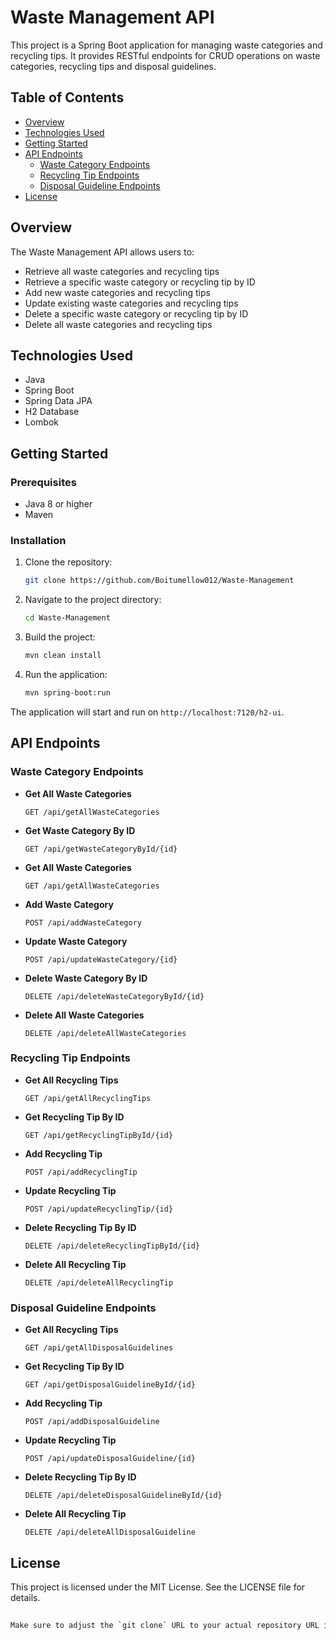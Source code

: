 # Waste Management API

This project is a Spring Boot application for managing waste categories and recycling tips. It provides RESTful endpoints for CRUD operations on waste categories, recycling tips and disposal guidelines.

## Table of Contents

- [Overview](#overview)
- [Technologies Used](#technologies-used)
- [Getting Started](#getting-started)
- [API Endpoints](#api-endpoints)
    - [Waste Category Endpoints](#waste-category-endpoints)
    - [Recycling Tip Endpoints](#recycling-tip-endpoints)
    - [Disposal Guideline Endpoints](#disposal-guideline-endpoints)
- [License](#license)

## Overview

The Waste Management API allows users to:

- Retrieve all waste categories and recycling tips
- Retrieve a specific waste category or recycling tip by ID
- Add new waste categories and recycling tips
- Update existing waste categories and recycling tips
- Delete a specific waste category or recycling tip by ID
- Delete all waste categories and recycling tips

## Technologies Used

- Java
- Spring Boot
- Spring Data JPA
- H2 Database
- Lombok

## Getting Started

### Prerequisites

- Java 8 or higher
- Maven

### Installation

1. Clone the repository:
    ```sh
    git clone https://github.com/Boitumellow012/Waste-Management
    ```

2. Navigate to the project directory:
    ```sh
    cd Waste-Management
    ```

3. Build the project:
    ```sh
    mvn clean install
    ```

4. Run the application:
    ```sh
    mvn spring-boot:run
    ```

The application will start and run on `http://localhost:7120/h2-ui`.

## API Endpoints

### Waste Category Endpoints

- **Get All Waste Categories**
  ```http
  GET /api/getAllWasteCategories
  ```
  
- **Get Waste Category By ID**
  ```http
  GET /api/getWasteCategoryById/{id}
  ```
  
- **Get All Waste Categories**
  ```http
  GET /api/getAllWasteCategories
  ```
  
- **Add Waste Category**
  ```http
  POST /api/addWasteCategory
  ```

- **Update Waste Category**
  ```http
  POST /api/updateWasteCategory/{id}
  ```

- **Delete Waste Category By ID**
  ```http
  DELETE /api/deleteWasteCategoryById/{id}
  ```

- **Delete All Waste Categories**
  ```http
  DELETE /api/deleteAllWasteCategories
  ```


### Recycling Tip Endpoints

- **Get All Recycling Tips**
  ```http
  GET /api/getAllRecyclingTips
  ```

- **Get Recycling Tip By ID**
  ```http
  GET /api/getRecyclingTipById/{id}
  ```

- **Add Recycling Tip**
  ```http
  POST /api/addRecyclingTip
  ```

- **Update Recycling Tip**
  ```http
  POST /api/updateRecyclingTip/{id}
  ```

- **Delete Recycling Tip By ID**
  ```http
  DELETE /api/deleteRecyclingTipById/{id}
  ```

- **Delete All Recycling Tip**
  ```http
  DELETE /api/deleteAllRecyclingTip
  ```

### Disposal Guideline Endpoints

- **Get All Recycling Tips**
  ```http
  GET /api/getAllDisposalGuidelines
  ```

- **Get Recycling Tip By ID**
  ```http
  GET /api/getDisposalGuidelineById/{id}
  ```

- **Add Recycling Tip**
  ```http
  POST /api/addDisposalGuideline
  ```

- **Update Recycling Tip**
  ```http
  POST /api/updateDisposalGuideline/{id}
  ```

- **Delete Recycling Tip By ID**
  ```http
  DELETE /api/deleteDisposalGuidelineById/{id}
  ```

- **Delete All Recycling Tip**
  ```http
  DELETE /api/deleteAllDisposalGuideline
  ```
  
## License

This project is licensed under the MIT License. See the LICENSE file for details.

 ```css
  
Make sure to adjust the `git clone` URL to your actual repository URL if you have one. This `README.md` provides a clear overview of your project, how to get started, and details about the API endpoints and error handling.

  ```